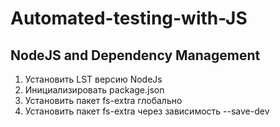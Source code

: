 # Automated-testing-with-JS

## NodeJS and Dependency Management
1. Установить LST версию NodeJs
2. Инициализировать package.json
3. Установить пакет fs-extra глобально
4. Установить пакет fs-extra через зависимость --save-dev
